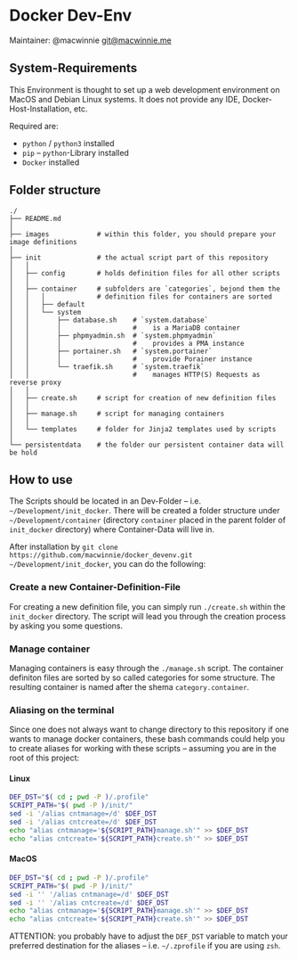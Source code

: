 # Docker Dev-Env

Maintainer: @macwinnie <git@macwinnie.me>

## System-Requirements

This Environment is thought to set up a web development environment on MacOS and Debian Linux systems. It does not provide any IDE, Docker-Host-Installation, etc.

Required are:

* `python` / `python3` installed
* `pip` – `python`-Library installed
* `Docker` installed

## Folder structure

```
./
├── README.md
│
├── images            # within this folder, you should prepare your image definitions
│
├── init              # the actual script part of this repository
│   │
│   ├── config        # holds definition files for all other scripts
│   │
│   ├── container     # subfolders are `categories`, bejond them the
│   │   │             # definition files for containers are sorted
│   │   ├── default
│   │   └── system
│   │       ├── database.sh    # `system.database`
│   │       │                  #    is a MariaDB container
│   │       ├── phpmyadmin.sh  # `system.phpmyadmin`
│   │       │                  #    provides a PMA instance
│   │       ├── portainer.sh   # `system.portainer`
│   │       │                  #    provide Porainer instance
│   │       └── traefik.sh     # `system.traefik`
│   │                          #    manages HTTP(S) Requests as reverse proxy
│   │
│   ├── create.sh     # script for creation of new definition files
│   │
│   ├── manage.sh     # script for managing containers
│   │
│   └── templates     # folder for Jinja2 templates used by scripts
│
└── persistentdata    # the folder our persistent container data will be hold
```

## How to use

The Scripts should be located in an Dev-Folder – i.e. `~/Development/init_docker`. There will be created a folder structure under `~/Development/container` (directory `container` placed in the parent folder of `init_docker` directory) where Container-Data will live in.

After installation by `git clone https://github.com/macwinnie/docker_devenv.git ~/Development/init_docker`, you can do the following:

### Create a new Container-Definition-File

For creating a new definition file, you can simply run `./create.sh` within the `init_docker` directory. The script will lead you through the creation process by asking you some questions.

### Manage container

Managing containers is easy through the `./manage.sh` script. The container definiton files are sorted by so called categories for some structure. The resulting container is named after the shema `category.container`.

### Aliasing on the terminal

Since one does not always want to change directory to this repository if one wants to manage docker containers, these bash commands could help you to create aliases for working with these scripts – assuming you are in the root of this project:

#### Linux
```sh
DEF_DST="$( cd ; pwd -P )/.profile"
SCRIPT_PATH="$( pwd -P )/init/"
sed -i '/alias cntmanage=/d' $DEF_DST
sed -i '/alias cntcreate=/d' $DEF_DST
echo "alias cntmanage='${SCRIPT_PATH}manage.sh'" >> $DEF_DST
echo "alias cntcreate='${SCRIPT_PATH}create.sh'" >> $DEF_DST
```

#### MacOS
```sh
DEF_DST="$( cd ; pwd -P )/.profile"
SCRIPT_PATH="$( pwd -P )/init/"
sed -i '' '/alias cntmanage=/d' $DEF_DST
sed -i '' '/alias cntcreate=/d' $DEF_DST
echo "alias cntmanage='${SCRIPT_PATH}manage.sh'" >> $DEF_DST
echo "alias cntcreate='${SCRIPT_PATH}create.sh'" >> $DEF_DST
```

ATTENTION: you probably have to adjust the `DEF_DST` variable to match your preferred destination for the aliases – i.e. `~/.zprofile` if you are using `zsh`.
